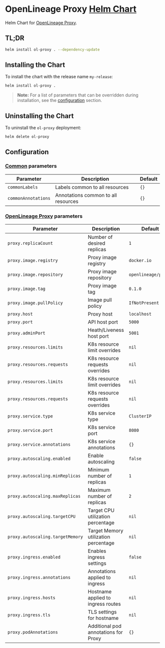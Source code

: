 # OpenLineage Proxy [Helm Chart](https://helm.sh)

Helm Chart for [OpenLineage Proxy](https://github.com/OpenLineage/OpenLineage/tree/main/proxy).

## TL;DR

```bash
helm install ol-proxy . --dependency-update
```

## Installing the Chart

To install the chart with the release name `my-release`:

```bash
helm install ol-proxy .
```

> **Note:** For a list of parameters that can be overridden during installation, see the [configuration](#configuration) section.

## Uninstalling the Chart

To uninstall the `ol-proxy` deployment:

```bash
helm delete ol-proxy
```

## Configuration

### [Common](https://artifacthub.io/packages/helm/bitnami/common) **parameters**

| Parameter              | Description                         | Default |
|------------------------|-------------------------------------|---------|
| `commonLabels`         | Labels common to all resources      | `{}`    |
| `commonAnnotations`    | Annotations common to all resources | `{}`    |

### [OpenLineage Proxy](https://github.com/OpenLineage/OpenLineage/tree/main/proxy) **parameters**

| Parameter                        | Description                          | Default             |
|----------------------------------|--------------------------------------|---------------------|
| `proxy.replicaCount`             | Number of desired replicas           | `1`                 |
| `proxy.image.registry`           | Proxy image registry                 | `docker.io`         |
| `proxy.image.repository`         | Proxy image repository               | `openlineage/proxy` |
| `proxy.image.tag`                | Proxy image tag                      | `0.1.0`             |
| `proxy.image.pullPolicy`         | Image pull policy                    | `IfNotPresent`      |
| `proxy.host`                     | Proxy host                           | `localhost`         |
| `proxy.port`                     | API host port                        | `5000`              |
| `proxy.adminPort`                | Heath/Liveness host port             | `5001`              |
| `proxy.resources.limits`         | K8s resource limit overrides         | `nil`               |
| `proxy.resources.requests`       | K8s resource requests overrides      | `nil`               |
| `proxy.resources.limits`         | K8s resource limit overrides         | `nil`               |
| `proxy.resources.requests`       | K8s resource requests overrides      | `nil`               |
| `proxy.service.type`             | K8s service type                     | `ClusterIP`         |
| `proxy.service.port`             | K8s service port                     | `8080`              |
| `proxy.service.annotations`      | K8s service annotations              | `{}`                |
| `proxy.autoscaling.enabled`      | Enable autoscaling                   | `false`             |
| `proxy.autoscaling.minReplicas`  | Minimum number of replicas           | `1`                 |
| `proxy.autoscaling.maxReplicas`  | Maximum number of replicas           | `2`                 |
| `proxy.autoscaling.targetCPU`    | Target CPU utilization percentage    | `nil`               |
| `proxy.autoscaling.targetMemory` | Target Memory utilization percentage | `nil`               |
| `proxy.ingress.enabled`          | Enables ingress settings             | `false`             |
| `proxy.ingress.annotations`      | Annotations applied to ingress       | `nil`               |
| `proxy.ingress.hosts`            | Hostname applied to ingress routes   | `nil`               |
| `proxy.ingress.tls`              | TLS settings for hostname            | `nil`               |
| `proxy.podAnnotations`           | Additional pod annotations for Proxy | `{}`                |
